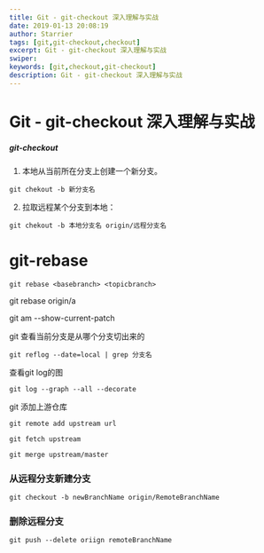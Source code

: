 ```yaml
---
title: Git - git-checkout 深入理解与实战
date: 2019-01-13 20:08:19
author: Starrier
tags: [git,git-checkout,checkout]
excerpt: Git - git-checkout 深入理解与实战
swiper: 
keywords: [git,checkout,git-checkout]
description: Git - git-checkout 深入理解与实战
---
```


# Git - git-checkout 深入理解与实战

##### git-checkout

1. 本地从当前所在分支上创建一个新分支。

``` git
git chekout -b 新分支名
```

2. 拉取远程某个分支到本地：

```git
git chekout -b 本地分支名 origin/远程分支名
``` 

# git-rebase

```git
git rebase <basebranch> <topicbranch>
```

git rebase origin/a

git am --show-current-patch


git 查看当前分支是从哪个分支切出来的

`git reflog --date=local | grep 分支名`

查看git log的图

`git log --graph --all --decorate`

git 添加上游仓库

`git remote add upstream url`

`git fetch upstream`

`git merge upstream/master`

### 从远程分支新建分支

`git checkout -b newBranchName origin/RemoteBranchName`


### 删除远程分支

`git push --delete oriign remoteBranchName`
